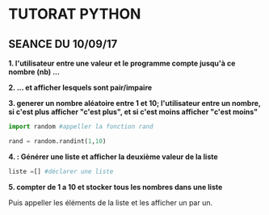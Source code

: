 # **TUTORAT PYTHON**

## SEANCE DU 10/09/17


**1. l'utilisateur entre une valeur et le programme compte jusqu'à ce nombre (nb) ...**

**2. ... et afficher lesquels sont pair/impaire**

**3.  generer un nombre aléatoire entre 1 et 10; l'utilisateur entre un nombre, si c'est plus afficher "c'est plus", et si c'est moins afficher "c'est moins"**

```python
import random #appeller la fonction rand

rand = random.randint(1,10)
```
**4. : Générer une liste et afficher la deuxième valeur de la liste**

```python
liste =[] #déclarer une liste
```

**5. compter de 1 a 10 et stocker tous les nombres dans une liste**

Puis appeller les éléments de la liste et les afficher un par un.
